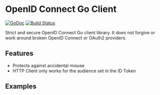 # OpenID Connect Go Client
[![GoDoc](https://godoc.org/github.com/hooklift/oidclient?status.svg)](https://godoc.org/github.com/hooklift/oidclient)
[![Build Status](https://travis-ci.org/hooklift/oidclient.svg?branch=master)](https://travis-ci.org/hooklift/oidclient)

Strict and secure OpenID Connect Go client library. It does not forgive or work around
broken OpenID Connect or OAuth2 providers.

## Features
* Protects against accidental misuse
* HTTP Client only works for the audience set in the ID Token

## Examples
